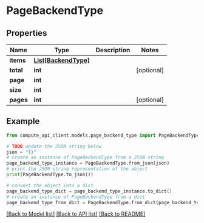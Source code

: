 # PageBackendType


## Properties

Name | Type | Description | Notes
------------ | ------------- | ------------- | -------------
**items** | [**List[BackendType]**](BackendType.md) |  | 
**total** | **int** |  | [optional] 
**page** | **int** |  | 
**size** | **int** |  | 
**pages** | **int** |  | [optional] 

## Example

```python
from compute_api_client.models.page_backend_type import PageBackendType

# TODO update the JSON string below
json = "{}"
# create an instance of PageBackendType from a JSON string
page_backend_type_instance = PageBackendType.from_json(json)
# print the JSON string representation of the object
print(PageBackendType.to_json())

# convert the object into a dict
page_backend_type_dict = page_backend_type_instance.to_dict()
# create an instance of PageBackendType from a dict
page_backend_type_from_dict = PageBackendType.from_dict(page_backend_type_dict)
```
[[Back to Model list]](../README.md#documentation-for-models) [[Back to API list]](../README.md#documentation-for-api-endpoints) [[Back to README]](../README.md)


